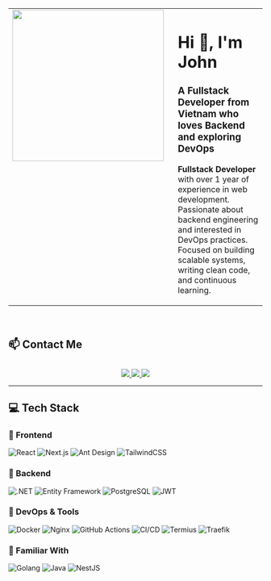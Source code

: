 <table>
  <tr>
    <td width="300" align="center" valign="top">
      <img src="https://i.pinimg.com/originals/e4/26/70/e426702edf874b181aced1e2fa5c6cde.gif" width="300" />
    </td>
    <td style="padding-left: 20px;" valign="top">
      <h1>Hi 👋, I'm John</h1>
      <h3>A Fullstack Developer from Vietnam who loves Backend and exploring DevOps</h3>
      <p>
        <strong>Fullstack Developer</strong> with over 1 year of experience in web development.<br>
        Passionate about backend engineering and interested in DevOps practices.<br>
        Focused on building scalable systems, writing clean code, and continuous learning.
      </p>
    </td>
  </tr>
</table>



<br />



## 📫 Contact Me
<p align="center" style="padding-top: 10px;">
  <a href="mailto:khoidang2110@gmail.com">
    <img src="https://img.shields.io/badge/Gmail-khoidang2110@gmail.com-D14836?style=for-the-badge&logo=gmail&logoColor=white"/>
  </a>
  <a href="https://github.com/khoidang2110">
    <img src="https://img.shields.io/badge/GitHub-khoidang2110-2088FF?style=for-the-badge&logo=github&logoColor=white"/>
  </a>
  <a href="tel:+84901234567">
    <img src="https://img.shields.io/badge/Phone-%2B84902447357-3B4F5C?style=for-the-badge&logo=phone&logoColor=white"/>
  </a>
</p>

---

## 💻 Tech Stack

### 🔸 Frontend
![React](https://img.shields.io/badge/React-61DAFB?style=for-the-badge&logo=react&logoColor=black)
![Next.js](https://img.shields.io/badge/Next.js-000000?style=for-the-badge&logo=nextdotjs&logoColor=white)
![Ant Design](https://img.shields.io/badge/Ant%20Design-0170FE?style=for-the-badge&logo=ant-design&logoColor=white)
![TailwindCSS](https://img.shields.io/badge/Tailwind%20CSS-38B2AC?style=for-the-badge&logo=tailwind-css&logoColor=white)

### 🔸 Backend
![.NET](https://img.shields.io/badge/.NET-512BD4?style=for-the-badge&logo=dotnet&logoColor=white)
![Entity Framework](https://img.shields.io/badge/EF%20Core-512BD4?style=for-the-badge&logo=dotnet&logoColor=white)
![PostgreSQL](https://img.shields.io/badge/PostgreSQL-4169E1?style=for-the-badge&logo=postgresql&logoColor=white)
![JWT](https://img.shields.io/badge/JWT-000000?style=for-the-badge&logo=jsonwebtokens&logoColor=white)

### 🚀 DevOps & Tools
![Docker](https://img.shields.io/badge/Docker-2496ED?style=for-the-badge&logo=docker&logoColor=white)
![Nginx](https://img.shields.io/badge/Nginx-009639?style=for-the-badge&logo=nginx&logoColor=white)
![GitHub Actions](https://img.shields.io/badge/GitHub%20Actions-2088FF?style=for-the-badge&logo=github-actions&logoColor=white)
![CI/CD](https://img.shields.io/badge/CI/CD-000000?style=for-the-badge&logo=github&logoColor=white)
![Termius](https://img.shields.io/badge/Termius-3B4F5C?style=for-the-badge&logo=gnome-terminal&logoColor=white)
![Traefik](https://img.shields.io/badge/Traefik-24A1C1?style=for-the-badge&logo=traefikmesh&logoColor=white)

### 🧩 Familiar With
![Golang](https://img.shields.io/badge/Golang-00ADD8?style=for-the-badge&logo=go&logoColor=white)
![Java](https://img.shields.io/badge/Java-007396?style=for-the-badge&logo=java&logoColor=white)
![NestJS](https://img.shields.io/badge/NestJS-E0234E?style=for-the-badge&logo=nestjs&logoColor=white)



